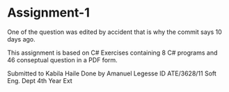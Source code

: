 # Assignment-1
One of the question was edited by accident that is why the commit says 10 days ago.

This assignment is based on C# Exercises containing 8 C# programs and 46 conseptual question in a PDF form.

Submitted to Kabila Haile
Done by Amanuel Legesse
ID ATE/3628/11
Soft Eng. Dept
4th Year Ext
